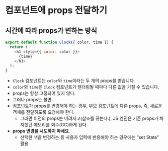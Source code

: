 # 컴포넌트에 props 전달하기

## 시간에 따라 props가 변하는 방식

```js
export default function Clock({ color, time }) {
  return (
    <h1 style={{ color: color }}>
      {time}
    </h1>
  );
}
```

- `Clock` 컴포넌트는 `color`와 `time`이라는 두 개의 props를 받습니다.
- `color`와 `time`은 `Clock` 컴포넌트가 렌더링될 때마다 다른 값을 가질 수 있습니다.
- props는 항상 고정되어 있지 않다.
- 그러나 props는 불변.
- 컴포넌트가 props를 변경해야 하는 경우, 부모 컴포넌트에 다른 props, 즉, 새로운 객체를 전달하도록 요청해야 한다.
  - 그러면 이전의 props는 버려지고(참조를 끊는다.), JS 엔진은 기존 props가 차지했던 메모리를 회수(GC)하게 된다.
- **props 변경을 시도하지 마세요**. 
  - 선택한 색을 변경하는 등 사용자 입력에 반응해야 하는 경우에는 "set State" 활용
